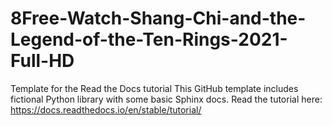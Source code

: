 # 8Free-Watch-Shang-Chi-and-the-Legend-of-the-Ten-Rings-2021-Full-HD
Template for the Read the Docs tutorial This GitHub template includes fictional Python library with some basic Sphinx docs.  Read the tutorial here:  https://docs.readthedocs.io/en/stable/tutorial/
